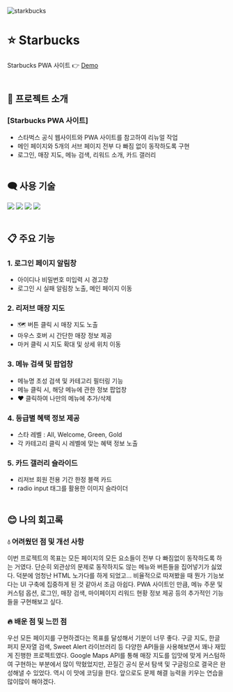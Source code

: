 ![starkbucks](https://user-images.githubusercontent.com/110226567/213872431-77b95d8d-bcec-45fb-9b31-4dc01f166d40.png)

# ⭐ Starbucks

Starbucks PWA 사이트 👉 [Demo](https://imjone.github.io/starbucks/)
<br><br>

## 📢 프로젝트 소개

### [Starbucks PWA 사이트]

- 스타벅스 공식 웹사이트와 PWA 사이트를 참고하여 리뉴얼 작업
- 메인 페이지와 5개의 서브 페이지 전부 다 빠짐 없이 동작하도록 구현
- 로그인, 매장 지도, 메뉴 검색, 리워드 소개, 카드 갤러리
  <br><br>

## 🗨️ 사용 기술

<div>
  <img src="https://img.shields.io/badge/HTML-e34f26?style=flat-square&logo=HTML5&logoColor=white"/>
  <img src="https://img.shields.io/badge/CSS-1572b6?style=flat-square&logo=CSS3&logoColor=white"/>
  <img src="https://img.shields.io/badge/JavaScript-f7df1e?style=flat-square&logo=JavaScript&logoColor=white"/>
  <img src="https://img.shields.io/badge/Google Maps API-4285F4?style=flat-square&logo=Google&logoColor=white"/>
</div>
<br>

## 📋 주요 기능

### 1. 로그인 페이지 알림창

- 아이디나 비밀번호 미입력 시 경고창
- 로그인 시 실패 알림창 노출, 메인 페이지 이동

### 2. 리저브 매장 지도

- 🗺️ 버튼 클릭 시 매장 지도 노출
- 마우스 호버 시 간단한 매장 정보 제공
- 마커 클릭 시 지도 확대 및 상세 위치 이동

### 3. 메뉴 검색 및 팝업창

- 메뉴명 초성 검색 및 카테고리 필터링 기능
- 메뉴 클릭 시, 해당 메뉴에 관한 정보 팝업창
- ❤️ 클릭하여 나만의 메뉴에 추가/삭제

### 4. 등급별 혜택 정보 제공

- 스타 레벨 : All, Welcome, Green, Gold
- 각 카테고리 클릭 시 레벨에 맞는 혜택 정보 노출

### 5. 카드 갤러리 슬라이드

- 리저브 회원 전용 기간 한정 블랙 카드
- radio input 태그를 활용한 이미지 슬라이더
  <br><br>

## 😊 나의 회고록

### 💧 어려웠던 점 및 개선 사항

이번 프로젝트의 목표는
모든 페이지의 모든 요소들이 전부 다 빠짐없이 동작하도록 하는 거였다.
단순히 외관상의 문제로 동작하지도 않는 메뉴와 버튼들을 집어넣기가 싫었다.
덕분에 엄청난 HTML 노가다를 하게 되었고…
비율적으로 따져봤을 때 뭔가 기능보다는 UI 구축에 집중하게 된 것 같아서 조금 아쉽다.
PWA 사이트인 만큼, 메뉴 주문 및 커스텀 옵션, 로그인, 매장 검색,
마이페이지 리워드 현황 정보 제공 등의 추가적인 기능들을 구현해보고 싶다.

### 🔥 배운 점 및 느낀 점

우선 모든 페이지를 구현하겠다는 목표를 달성해서 기분이 너무 좋다.
구글 지도, 한글 퍼지 문자열 검색, Sweet Alert 라이브러리 등
다양한 API들을 사용해보면서 꽤나 재밌게 진행한 프로젝트였다.
Google Maps API를 통해 매장 지도를 입맛에 맞게 커스텀하여 구현하는 부분에서 많이 막혔었지만,
끈질긴 공식 문서 탐색 및 구글링으로 결국은 완성해낼 수 있었다. 역시 이 맛에 코딩을 한다.
앞으로도 문제 해결 능력을 키우는 연습을 많이많이 해야겠다.

